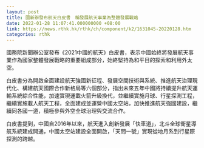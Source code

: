 ```yaml
---
layout: post
title: 國新辦發布航天白皮書　稱發展航天事業為整體發展戰略
date: 2022-01-28 11:07:41.000000000 +08:00
link: https://news.rthk.hk/rthk/ch/component/k2/1631045-20220128.htm
categories: rthk
---
```


國務院新聞辦公室發布《2021中國的航天》白皮書，表示中國始終將發展航天事業作為國家整體發展戰略的重要組成部分，始終堅持為和平目的探索和利用外太空。

白皮書分為開啟全面建設航天強國新征程、發展空間技術與系統、推進航天治理現代化、構建航天國際合作新格局等六個部分，指出未來五年中國將持續提升航天運輸系統綜合性能，加速實現運載火箭升級換代，並繼續實施月球、行星探測工程，繼續實施載人航天工程，全面建成並運營中國太空站，加快推進航天強國建設，繼續同各國一道，積極參與外空全球治理與交流合作。

白皮書提到，中國自2016年以來，航天進入創新發展「快車道」，北斗全球衛星導航系統建成開通，中國太空站建設全面開啟，「天問一號」實現從地月系到行星際探測的跨越。
